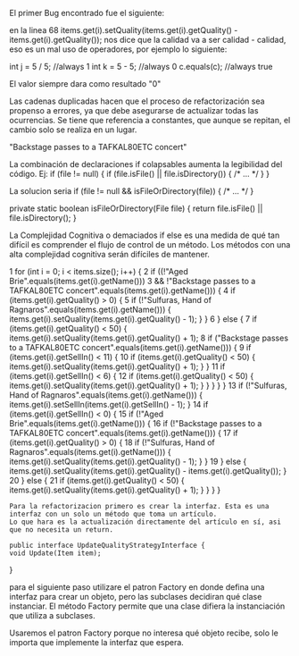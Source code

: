 El primer Bug encontrado fue el siguiente:

en la linea 68
items.get(i).setQuality(items.get(i).getQuality() - items.get(i).getQuality());
nos dice que la calidad va a ser calidad - calidad, eso es un mal uso de operadores, por ejemplo lo siguiente:

int j = 5 / 5; //always 1
int k = 5 - 5; //always 0
c.equals(c); //always true

El valor siempre dara como resultado "0"





Las cadenas duplicadas hacen que el proceso de refactorización sea propenso a errores, ya que debe asegurarse de actualizar todas las ocurrencias.
Se tiene que referencia a constantes, que aunque se repitan, el cambio solo se realiza en un lugar.

"Backstage passes to a TAFKAL80ETC concert"





La combinación de declaraciones if colapsables aumenta la legibilidad del código. Ej:
if (file != null) {
  if (file.isFile() || file.isDirectory()) {
    /* ... */
  }
}

La solucion seria
if (file != null && isFileOrDirectory(file)) {
  /* ... */
}

private static boolean isFileOrDirectory(File file) {
  return file.isFile() || file.isDirectory();
}





La Complejidad Cognitiva o demaciados if else es una medida de qué tan difícil es comprender el flujo de control de un método. 
Los métodos con una alta complejidad cognitiva serán difíciles de mantener.


 1   for (int i = 0; i < items.size(); i++) {
  2    if ((!"Aged Brie".equals(items.get(i).getName()))
   3       && !"Backstage passes to a TAFKAL80ETC concert".equals(items.get(i).getName())) {
  4      if (items.get(i).getQuality() > 0) {
   5       if (!"Sulfuras, Hand of Ragnaros".equals(items.get(i).getName())) {
            items.get(i).setQuality(items.get(i).getQuality() - 1);
          }
        }
 6     } else {
  7      if (items.get(i).getQuality() < 50) {
          items.get(i).setQuality(items.get(i).getQuality() + 1);
  8        if ("Backstage passes to a TAFKAL80ETC concert".equals(items.get(i).getName())) {
   9         if (items.get(i).getSellIn() < 11) {
  10            if (items.get(i).getQuality() < 50) {
                items.get(i).setQuality(items.get(i).getQuality() + 1);
              }
            }
  11          if (items.get(i).getSellIn() < 6) {
   12           if (items.get(i).getQuality() < 50) {
                items.get(i).setQuality(items.get(i).getQuality() + 1);
              }
            }
          }
        }
      }
 13     if (!"Sulfuras, Hand of Ragnaros".equals(items.get(i).getName())) {
        items.get(i).setSellIn(items.get(i).getSellIn() - 1);
      }
  14    if (items.get(i).getSellIn() < 0) {
   15     if (!"Aged Brie".equals(items.get(i).getName())) {
   16       if (!"Backstage passes to a TAFKAL80ETC concert".equals(items.get(i).getName())) {
  17          if (items.get(i).getQuality() > 0) {
  18            if (!"Sulfuras, Hand of Ragnaros".equals(items.get(i).getName())) {
                items.get(i).setQuality(items.get(i).getQuality() - 1);
              }
            }
   19       } else {
            items.get(i).setQuality(items.get(i).getQuality() - items.get(i).getQuality());
          }
   20     } else {
   21       if (items.get(i).getQuality() < 50) {
            items.get(i).setQuality(items.get(i).getQuality() + 1);
          }
        }
      }
    }
	
	
	
	
	
	
	Para la refactorizacion primero es crear la interfaz. Esta es una interfaz con un solo un método que toma un artículo. 
	Lo que hara es la actualización directamente del artículo en sí, asi que no necesita un return.
	
	public interface UpdateQualityStrategyInterface {
    void Update(Item item);
}


para el siguiente paso utilizare el patron Factory en donde defina una interfaz para crear un objeto, pero las subclases decidiran qué clase instanciar. 
El método Factory permite que una clase difiera la instanciación que utiliza a subclases.

Usaremos el patron Factory porque no interesa qué objeto recibe, solo le importa que implemente la interfaz que espera. 
